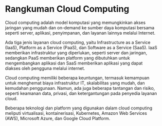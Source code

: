 # Rangkuman Cloud Computing
Cloud computing adalah model komputasi yang memungkinkan akses jaringan yang mudah dan on-demand ke sumber daya komputasi bersama seperti server, aplikasi, penyimpanan, dan layanan lainnya melalui Internet.

Ada tiga jenis layanan cloud computing, yaitu Infrastructure as a Service (IaaS), Platform as a Service (PaaS), dan Software as a Service (SaaS). IaaS memberikan infrastruktur yang diperlukan, seperti server dan jaringan, sedangkan PaaS memberikan platform yang dibutuhkan untuk mengembangkan aplikasi dan SaaS memberikan aplikasi yang dapat diakses oleh pengguna melalui internet.

Cloud computing memiliki beberapa keuntungan, termasuk kemampuan untuk menghemat biaya infrastruktur IT, skalabilitas yang mudah, dan kemudahan penggunaan. Namun, ada juga beberapa tantangan dan risiko, seperti keamanan data, privasi, dan ketergantungan pada penyedia layanan cloud.

Beberapa teknologi dan platform yang digunakan dalam cloud computing meliputi virtualisasi, kontainerisasi, Kubernetes, Amazon Web Services (AWS), Microsoft Azure, dan Google Cloud Platform.
